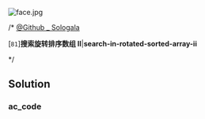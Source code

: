 ![face.jpg](https://pic.leetcode-cn.com/5f44c38cfca16ba4f3886e1c9e298c5ab18a215dc25e965ec357a430e783b3af-face.jpg)

/*
[@Github _ Sologala](https://github.com/Sologala/LeetCode.git)

[`81`]**搜索旋转排序数组 II**|**search-in-rotated-sorted-array-ii**

*/



## **Solution** 

### **ac_code**
```c

```